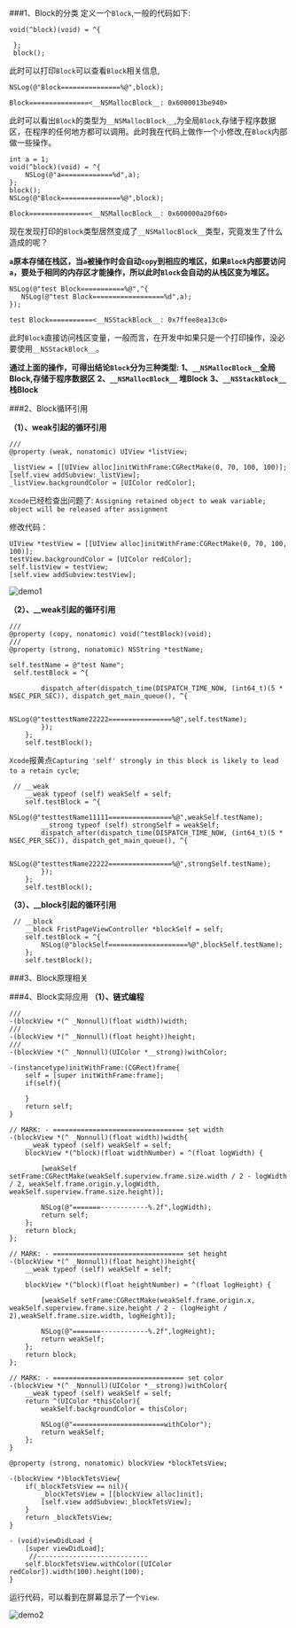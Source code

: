 
###1、Block的分类
 定义一个`Block`,一般的代码如下:
 
 ```
 void(^block)(void) = ^{
     
  };
  block();
 ```
 此时可以打印`Block`可以查看`Block`相关信息,
 
 ```
 NSLog(@"Block===============%@",block);
 ```
 
 
 ```
 Block===============<__NSMallocBlock__: 0x6000013be940>
 ```
此时可以看出`Block`的类型为`__NSMallocBlock__`,为全局`Block`,存储于程序数据区，在程序的任何地方都可以调用。此时我在代码上做作一个小修改,在`Block`内部做一些操作。

```
int a = 1;
void(^block)(void) = ^{
    NSLog(@"a=============%d",a);
};
block();
NSLog(@"Block===============%@",block);
``` 
```
Block===============<__NSMallocBlock__: 0x600000a20f60>
```
现在发现打印的`Block`类型居然变成了`__NSMallocBlock__`类型，究竟发生了什么造成的呢？

**`a`原本存储在栈区，当`a`被操作时会自动`copy`到相应的堆区，如果`Block`内部要访问`a`，要处于相同的内存区才能操作，所以此时`Block`会自动的从栈区变为堆区。**

```
NSLog(@"test Block===========%@",^{
   NSLog(@"test Block==================%d",a);
});
 
test Block===========<__NSStackBlock__: 0x7ffee8ea13c0>
```
此时`Block`直接访问栈区变量，一般而言，在开发中如果只是一个打印操作，没必要使用`__NSStackBlock__`。


**通过上面的操作，可得出结论`Block`分为三种类型:**
**1、`__NSMallocBlock__`全局Block,存储于程序数据区**
**2、`__NSMallocBlock__` 堆Block**
**3、`__NSStackBlock__` 栈Block**


###2、Block循环引用

**（1）、weak引起的循环引用**

```
///
@property (weak, nonatomic) UIView *listView;
```
```
_listView = [[UIView alloc]initWithFrame:CGRectMake(0, 70, 100, 100)];
[self.view addSubview:_listView];
_listView.backgroundColor = [UIColor redColor];
```
`Xcode`已经检查出问题了:
```Assigning retained object to weak variable; object will be released after assignment```

修改代码：

```
UIView *testView = [[UIView alloc]initWithFrame:CGRectMake(0, 70, 100, 100)];
testView.backgroundColor = [UIColor redColor];
self.listView = testView;
[self.view addSubview:testView];
```
![demo1](https://github.com/dengfeng520/BlockDemo-OC/blob/master/BlockDemo2.png?raw=true)

**（2）、__weak引起的循环引用**

```
///
@property (copy, nonatomic) void(^testBlock)(void);
///
@property (strong, nonatomic) NSString *testName;

```

```
self.testName = @"test Name";
 self.testBlock = ^{
        
        dispatch_after(dispatch_time(DISPATCH_TIME_NOW, (int64_t)(5 * NSEC_PER_SEC)), dispatch_get_main_queue(), ^{
            
            NSLog(@"testtestName22222================%@",self.testName);
        });
    };
    self.testBlock();
```

`Xcode`报黄点`Capturing 'self' strongly in this block is likely to lead to a retain cycle`;

```
 // __weak
    __weak typeof (self) weakSelf = self;
    self.testBlock = ^{
        NSLog(@"testtestName11111================%@",weakSelf.testName);
        __strong typeof (self) strongSelf = weakSelf;
        dispatch_after(dispatch_time(DISPATCH_TIME_NOW, (int64_t)(5 * NSEC_PER_SEC)), dispatch_get_main_queue(), ^{
            
            NSLog(@"testtestName22222================%@",strongSelf.testName);
        });
    };
    self.testBlock();
```

**（3）、__block引起的循环引用**

```
 // __block
    __block FristPageViewController *blockSelf = self;
    self.testBlock = ^{
        NSLog(@"blockSelf====================%@",blockSelf.testName);
    };
    self.testBlock();
```
    
###3、Block原理相关

###4、Block实际应用
**（1）、链式编程**


```
///
-(blockView *(^ _Nonnull)(float width))width;
///
-(blockView *(^ _Nonnull)(float height))height;
///
-(blockView *(^ _Nonnull)(UIColor *__strong))withColor;

-(instancetype)initWithFrame:(CGRect)frame{
    self = [super initWithFrame:frame];
    if(self){
        
    }
    return self;
}

// MARK: - ================================= set width
-(blockView *(^ _Nonnull)(float width))width{
    __weak typeof (self) weakSelf = self;
    blockView *(^block)(float widthNumber) = ^(float logWidth) {
        
        [weakSelf setFrame:CGRectMake(weakSelf.superview.frame.size.width / 2 - logWidth / 2, weakSelf.frame.origin.y,logWidth, weakSelf.superview.frame.size.height)];
        
        NSLog(@"=======------------%.2f",logWidth);
        return self;
    };
    return block;
};

// MARK: - ================================= set height
-(blockView *(^ _Nonnull)(float height))height{
    __weak typeof (self) weakSelf = self;
    
    blockView *(^block)(float heightNumber) = ^(float logHeight) {
        
        [weakSelf setFrame:CGRectMake(weakSelf.frame.origin.x, weakSelf.superview.frame.size.height / 2 - (logHeight / 2),weakSelf.frame.size.width, logHeight)];
        
        NSLog(@"=======------------%.2f",logHeight);
        return weakSelf;
    };
    return block;
};

// MARK: - ================================= set color
-(blockView *(^ _Nonnull)(UIColor *__strong))withColor{
    __weak typeof (self) weakSelf = self;
    return ^(UIColor *thisColor){
        weakSelf.backgroundColor = thisColor;
        
        NSLog(@"=======================withColor");
        return weakSelf;
    };
}
```

```
@property (strong, nonatomic) blockView *blockTetsView;

```

```
-(blockView *)blockTetsView{
    if(_blockTetsView == nil){
        _blockTetsView = [[blockView alloc]init];
        [self.view addSubview:_blockTetsView];
    }
    return _blockTetsView;
}

- (void)viewDidLoad {
    [super viewDidLoad];
     //----------------------------
    self.blockTetsView.withColor([UIColor redColor]).width(100).height(100);
}
```



运行代码，可以看到在屏幕显示了一个`View`.

![demo2](https://github.com/dengfeng520/BlockDemo-OC/blob/master/BlockDemo1.png?raw=true)
